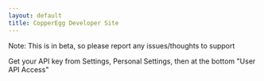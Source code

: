 ```yaml
---
layout: default
title: CopperEgg Developer Site
---
```




Note:
This is in beta, so please report any issues/thoughts to support

Get your API key from Settings, Personal Settings, then at the bottom "User API Access"

